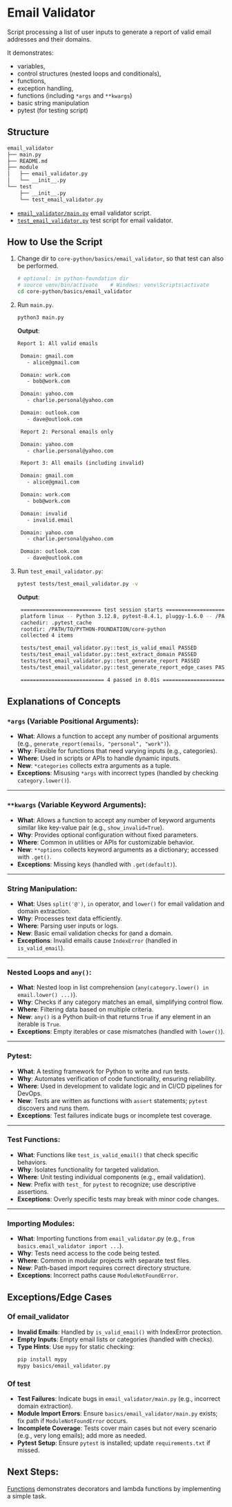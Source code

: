 # Email Validator

Script processing a list of user inputs to generate a report of valid email addresses and their domains.

It demonstrates:

- variables,
- control structures (nested loops and conditionals),
- functions,
- exception handling,
- functions (including `*args` and `**kwargs`)
- basic string manipulation
- pytest (for testing script)

## Structure

```txt
email_validator
├── main.py
├── README.md
├── module
│   ├── email_validator.py
│   └── __init__.py
└── test
    ├── __init__.py
    └── test_email_validator.py
```

- [`email_validator/main.py`](./main.py) email validator script.
- [`test_email_validator.py`](../../tests/test_email_validator.py) test script for email validator.

## How to Use the Script

1. Change dir to `core-python/basics/email_validator`, so that test can also be performed.

   ```sh
   # optional: in python-foundation dir
   # source venv/bin/activate    # Windows: venv\Scripts\activate
   cd core-python/basics/email_validator
   ```

2. Run `main.py`.

   ```sh
   python3 main.py
   ```

   **Output**:

   ```sh
   Report 1: All valid emails

    Domain: gmail.com
      - alice@gmail.com

    Domain: work.com
      - bob@work.com

    Domain: yahoo.com
      - charlie.personal@yahoo.com

    Domain: outlook.com
      - dave@outlook.com

    Report 2: Personal emails only

    Domain: yahoo.com
      - charlie.personal@yahoo.com

    Report 3: All emails (including invalid)

    Domain: gmail.com
      - alice@gmail.com

    Domain: work.com
      - bob@work.com

    Domain: invalid
      - invalid.email

    Domain: yahoo.com
      - charlie.personal@yahoo.com

    Domain: outlook.com
      - dave@outlook.com
   ```

3. Run `test_email_validator.py`:

   ```sh
   pytest tests/test_email_validator.py -v
   ```

   **Output**:

   ```sh
    ========================== test session starts ===========================
    platform linux -- Python 3.12.8, pytest-8.4.1, pluggy-1.6.0 -- /PATH/TO/PYTHON-FOUNDATION/.venv/bin/python3.12
    cachedir: .pytest_cache
    rootdir: /PATH/TO/PYTHON-FOUNDATION/core-python
    collected 4 items

    tests/test_email_validator.py::test_is_valid_email PASSED          [ 25%]
    tests/test_email_validator.py::test_extract_domain PASSED          [ 50%]
    tests/test_email_validator.py::test_generate_report PASSED         [ 75%]
    tests/test_email_validator.py::test_generate_report_edge_cases PASSED [100%]

    =========================== 4 passed in 0.01s ============================

   ```

## Explanations of Concepts

### `*args` (Variable Positional Arguments):

- **What**: Allows a function to accept any number of positional arguments (e.g., `generate_report(emails, "personal", "work")`).
- **Why**: Flexible for functions that need varying inputs (e.g., categories).
- **Where**: Used in scripts or APIs to handle dynamic inputs.
- **New**: `*categories` collects extra arguments as a tuple.
- **Exceptions**: Misusing `*args` with incorrect types (handled by checking `category.lower()`).

---

### `**kwargs` (Variable Keyword Arguments):

- **What**: Allows a function to accept any number of keyword arguments similar like key-value pair (e.g., `show_invalid=True`).
- **Why**: Provides optional configuration without fixed parameters.
- **Where**: Common in utilities or APIs for customizable behavior.
- **New**: `**options` collects keyword arguments as a dictionary; accessed with `.get()`.
- **Exceptions**: Missing keys (handled with `.get(default)`).

---

### String Manipulation:

- **What**: Uses `split('@')`, `in` operator, and `lower()` for email validation and domain extraction.
- **Why**: Processes text data efficiently.
- **Where**: Parsing user inputs or logs.
- **New**: Basic email validation checks for `@`and a domain.
- **Exceptions**: Invalid emails cause `IndexError` (handled in `is_valid_email`).

---

### Nested Loops and `any()`:

- **What**: Nested loop in list comprehension (`any(category.lower() in email.lower() ...)`).
- **Why**: Checks if any category matches an email, simplifying control flow.
- **Where**: Filtering data based on multiple criteria.
- **New**: `any()` is a Python built-in that returns `True` if any element in an iterable is `True`.
- **Exceptions**: Empty iterables or case mismatches (handled with `lower()`).

---

### Pytest:

- **What**: A testing framework for Python to write and run tests.
- **Why**: Automates verification of code functionality, ensuring reliability.
- **Where**: Used in development to validate logic and in CI/CD pipelines for DevOps.
- **New**: Tests are written as functions with `assert` statements; `pytest` discovers and runs them.
- **Exceptions**: Test failures indicate bugs or incomplete test coverage.

---

### Test Functions:

- **What**: Functions like `test_is_valid_email()` that check specific behaviors.
- **Why**: Isolates functionality for targeted validation.
- **Where**: Unit testing individual components (e.g., email validation).
- **New**: Prefix with `test_` for `pytest` to recognize; use descriptive assertions.
- **Exceptions**: Overly specific tests may break with minor code changes.

---

### Importing Modules:

- **What**: Importing functions from `email_validator`.py (e.g., `from basics.email_validator import ...`).
- **Why**: Tests need access to the code being tested.
- **Where**: Common in modular projects with separate test files.
- **New**: Path-based import requires correct directory structure.
- **Exceptions**: Incorrect paths cause `ModuleNotFoundError`.

## Exceptions/Edge Cases

### Of email_validator

- **Invalid Emails**: Handled by `is_valid_email()` with IndexError protection.
- **Empty Inputs**: Empty email lists or categories (handled with checks).
- **Type Hints**: Use `mypy` for static checking:
  ```bash
  pip install mypy
  mypy basics/email_validator.py
  ```

### Of test

- **Test Failures**: Indicate bugs in `email_validator/main.py` (e.g., incorrect domain extraction).
- **Module Import Errors**: Ensure `basics/email_validator/main.py` exists; fix path if `ModuleNotFoundError` occurs.
- **Incomplete Coverage**: Tests cover main cases but not every scenario (e.g., very long emails); add more as needed.
- **Pytest Setup**: Ensure `pytest` is installed; update `requirements.txt` if missed.

## Next Steps:

[Functions](../functions/README.md) demonstrates decorators and lambda functions by implementing a simple task.
